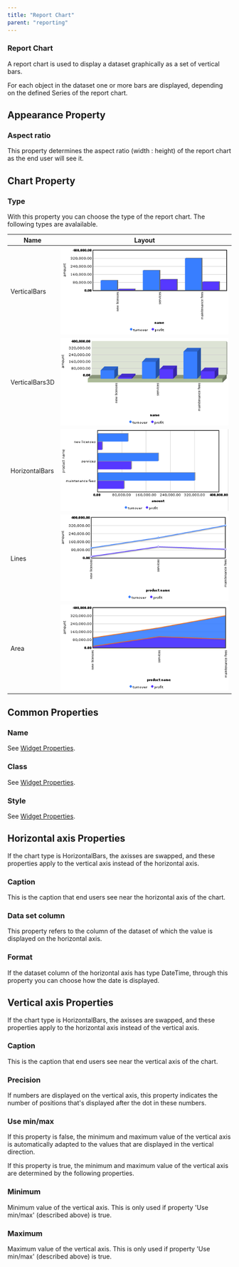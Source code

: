 ```yaml
---
title: "Report Chart"
parent: "reporting"
---
```

### Report Chart

A report chart is used to display a dataset graphically as a set of vertical bars.

For each object in the dataset one or more bars are displayed, depending on the defined Series of the report chart.

## Appearance Property

### Aspect ratio

This property determines the aspect ratio (width : height) of the report chart as the end user will see it.

## Chart Property

### Type

With this property you can choose the type of the report chart. The following types are avalailable.

| Name | Layout |
| --- | --- |
| VerticalBars | ![](attachments/4194613/4325424.png) |
| VerticalBars3D | ![](attachments/4194613/4325425.png) |
| HorizontalBars | ![](attachments/4194613/4325426.png) |
| Lines | ![](attachments/4194613/4325427.png) |
| Area | ![](attachments/4194613/4325429.png) |

## Common Properties

### Name

See [Widget Properties](widget-properties).

### Class

See [Widget Properties](widget-properties).

### Style

See [Widget Properties](widget-properties).

## Horizontal axis Properties

If the chart type is HorizontalBars, the axisses are swapped, and these properties apply to the vertical axis instead of the horizontal axis.

### Caption

This is the caption that end users see near the horizontal axis of the chart.

### Data set column

This property refers to the column of the dataset of which the value is displayed on the horizontal axis.

### Format

If the dataset column of the horizontal axis has type DateTime, through this property you can choose how the date is displayed.

## Vertical axis Properties

If the chart type is HorizontalBars, the axisses are swapped, and these properties apply to the horizontal axis instead of the vertical axis.

### Caption

This is the caption that end users see near the vertical axis of the chart.

### Precision

If numbers are displayed on the vertical axis, this property indicates the number of positions that's displayed after the dot in these numbers.

### Use min/max

If this property is false, the minimum and maximum value of the vertical axis is automatically adapted to the values that are displayed in the vertical direction.

If this property is true, the minimum and maximum value of the vertical axis are determined by the following properties.

### Minimum

Minimum value of the vertical axis. This is only used if property 'Use min/max' (described above) is true.

### Maximum

Maximum value of the vertical axis. This is only used if property 'Use min/max' (described above) is true.
